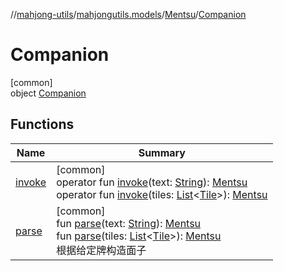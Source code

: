 //[mahjong-utils](../../../../index.md)/[mahjongutils.models](../../index.md)/[Mentsu](../index.md)/[Companion](index.md)

# Companion

[common]\
object [Companion](index.md)

## Functions

| Name | Summary |
|---|---|
| [invoke](invoke.md) | [common]<br>operator fun [invoke](invoke.md)(text: [String](https://kotlinlang.org/api/latest/jvm/stdlib/kotlin/-string/index.html)): [Mentsu](../index.md)<br>operator fun [invoke](invoke.md)(tiles: [List](https://kotlinlang.org/api/latest/jvm/stdlib/kotlin.collections/-list/index.html)&lt;[Tile](../../-tile/index.md)&gt;): [Mentsu](../index.md) |
| [parse](parse.md) | [common]<br>fun [parse](parse.md)(text: [String](https://kotlinlang.org/api/latest/jvm/stdlib/kotlin/-string/index.html)): [Mentsu](../index.md)<br>fun [parse](parse.md)(tiles: [List](https://kotlinlang.org/api/latest/jvm/stdlib/kotlin.collections/-list/index.html)&lt;[Tile](../../-tile/index.md)&gt;): [Mentsu](../index.md)<br>根据给定牌构造面子 |

